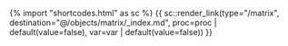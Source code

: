 {% import "shortcodes.html" as sc %}
{{ sc::render_link(type="/matrix", destination="@/objects/matrix/_index.md", proc=proc | default(value=false), var=var | default(value=false)) }}